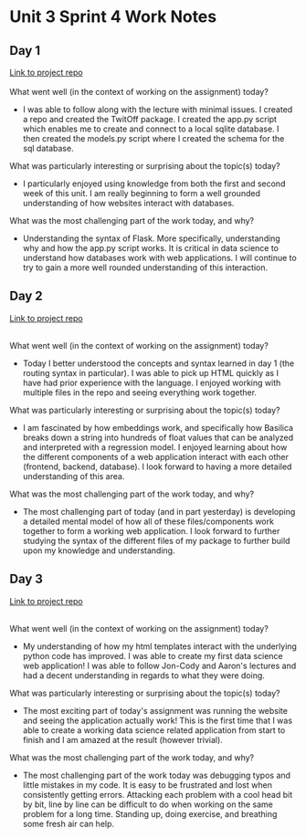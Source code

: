 # Unit 3 Sprint 4 Work Notes <br>

## Day 1
[Link to project repo](https://github.com/connorpheraty/TwitOff) <br> <br>
What went well (in the context of working on the assignment) today?
- I was able to follow along with the lecture with minimal issues. I created a repo and created the TwitOff package. I created the app.py script which enables me to create and connect to a local sqlite database. I then created the models.py script where I created the schema for the sql database. <br>

What was particularly interesting or surprising about the topic(s) today?
- I particularly enjoyed using knowledge from both the first and second week of this unit. I am really beginning to form a well grounded understanding of how websites interact with databases. <br>

What was the most challenging part of the work today, and why?
- Understanding the syntax of Flask. More specifically, understanding why and how the app.py script works. It is critical in data science to understand how databases work with web applications. I will continue to try to gain a more well rounded understanding of this interaction.<br>

## Day 2
[Link to project repo](https://github.com/connorpheraty/TwitOff) <br> <br>

What went well (in the context of working on the assignment) today?
- Today I better understood the concepts and syntax learned in day 1 (the routing syntax in particular). I was able to pick up HTML quickly as I have had prior experience with the language. I enjoyed working with multiple files in the repo and seeing everything work together. <br>

What was particularly interesting or surprising about the topic(s) today?
- I am fascinated by how embeddings work, and specifically how Basilica breaks down a string into hundreds of float values that can be analyzed and interpreted with a regression model. I enjoyed learning about how the different components of a web application interact with each other (frontend, backend, database). I look forward to having a more detailed understanding of this area. <br>

What was the most challenging part of the work today, and why?
- The most challenging part of today (and in part yesterday) is developing a detailed mental model of how all of these files/components work together to form a working web application. I look forward to further studying the syntax of the different files of my package to further build upon my knowledge and understanding.

## Day 3
[Link to project repo](https://github.com/connorpheraty/TwitOff) <br> <br>

What went well (in the context of working on the assignment) today?
- My understanding of how my html templates interact with the underlying python code has improved. I was able to create my first data science web application! I was able to follow Jon-Cody and Aaron's lectures and had a decent understanding in regards to what they were doing. <br>

 What was particularly interesting or surprising about the topic(s) today?
 - The most exciting part of today's assignment was running the website and seeing the application actually work! This is the first time that I was able to create a working data science related application from start to finish and I am amazed at the result (however trivial). <br>

What was the most challenging part of the work today, and why? 
- The most challenging part of the work today was debugging typos and little mistakes in my code. It is easy to be frustrated and lost when consistently getting errors. Attacking each problem with a cool head bit by bit, line by line can be difficult to do when working on the same problem for a long time. Standing up, doing exercise, and breathing some fresh air can help.

